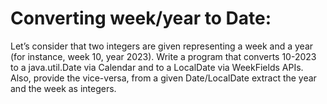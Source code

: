 # Converting week/year to Date:

Let’s consider that two integers are given representing a week and a year (for instance, week 10, year 2023). Write a
program that converts 10-2023 to a java.util.Date via Calendar and to a LocalDate via WeekFields APIs. Also, provide the
vice-versa, from a given Date/LocalDate extract the year and the week as integers.